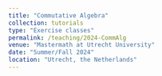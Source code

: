 ```yaml
---
title: "Commutative Algebra"
collection: tutorials
type: "Exercise classes"
permalink: /teaching/2024-CommAlg
venue: "Mastermath at Utrecht University"
date: "Summer/Fall 2024"
location: "Utrecht, the Netherlands"
---
```

